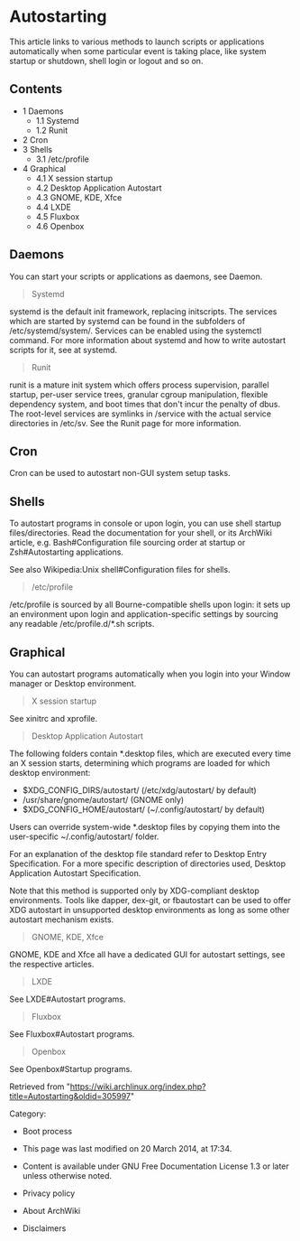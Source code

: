 Autostarting
============

This article links to various methods to launch scripts or applications
automatically when some particular event is taking place, like system
startup or shutdown, shell login or logout and so on.

Contents
--------

-   1 Daemons
    -   1.1 Systemd
    -   1.2 Runit
-   2 Cron
-   3 Shells
    -   3.1 /etc/profile
-   4 Graphical
    -   4.1 X session startup
    -   4.2 Desktop Application Autostart
    -   4.3 GNOME, KDE, Xfce
    -   4.4 LXDE
    -   4.5 Fluxbox
    -   4.6 Openbox

Daemons
-------

You can start your scripts or applications as daemons, see Daemon.

> Systemd

systemd is the default init framework, replacing initscripts. The
services which are started by systemd can be found in the subfolders of
/etc/systemd/system/. Services can be enabled using the systemctl
command. For more information about systemd and how to write autostart
scripts for it, see at systemd.

> Runit

runit is a mature init system which offers process supervision, parallel
startup, per-user service trees, granular cgroup manipulation, flexible
dependency system, and boot times that don't incur the penalty of dbus.
The root-level services are symlinks in /service with the actual service
directories in /etc/sv. See the Runit page for more information.

Cron
----

Cron can be used to autostart non-GUI system setup tasks.

Shells
------

To autostart programs in console or upon login, you can use shell
startup files/directories. Read the documentation for your shell, or its
ArchWiki article, e.g. Bash#Configuration file sourcing order at startup
or Zsh#Autostarting applications.

See also Wikipedia:Unix shell#Configuration files for shells.

> /etc/profile

/etc/profile is sourced by all Bourne-compatible shells upon login: it
sets up an environment upon login and application-specific settings by
sourcing any readable /etc/profile.d/*.sh scripts.

Graphical
---------

You can autostart programs automatically when you login into your Window
manager or Desktop environment.

> X session startup

See xinitrc and xprofile.

> Desktop Application Autostart

The following folders contain *.desktop files, which are executed every
time an X session starts, determining which programs are loaded for
which desktop environment:

-   $XDG_CONFIG_DIRS/autostart/ (/etc/xdg/autostart/ by default)
-   /usr/share/gnome/autostart/ (GNOME only)
-   $XDG_CONFIG_HOME/autostart/ (~/.config/autostart/ by default)

Users can override system-wide *.desktop files by copying them into the
user-specific ~/.config/autostart/ folder.

For an explanation of the desktop file standard refer to Desktop Entry
Specification. For a more specific description of directories used,
Desktop Application Autostart Specification.

Note that this method is supported only by XDG-compliant desktop
environments. Tools like dapper, dex-git, or fbautostart can be used to
offer XDG autostart in unsupported desktop environments as long as some
other autostart mechanism exists.

> GNOME, KDE, Xfce

GNOME, KDE and Xfce all have a dedicated GUI for autostart settings, see
the respective articles.

> LXDE

See LXDE#Autostart programs.

> Fluxbox

See Fluxbox#Autostart programs.

> Openbox

See Openbox#Startup programs.

Retrieved from
"https://wiki.archlinux.org/index.php?title=Autostarting&oldid=305997"

Category:

-   Boot process

-   This page was last modified on 20 March 2014, at 17:34.
-   Content is available under GNU Free Documentation License 1.3 or
    later unless otherwise noted.
-   Privacy policy
-   About ArchWiki
-   Disclaimers
